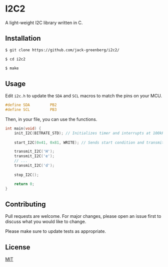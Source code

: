 # I2C2

A light-weight I2C library written in C.

## Installation

```bash
$ git clone https://github.com/jack-greenberg/i2c2/

$ cd i2c2

$ make
```

## Usage

Edit `i2c.h` to update the `SDA` and `SCL` macros to match the pins on your MCU.

```C
#define SDA			PB2
#define SCL			PB3
```

Then, in your file, you can use the functions.

```C
int main(void) {
	init_I2C(BITRATE_STD); // Initializes timer and interrupts at 100kHz (use BITRATE_FAST for 400kHz)
	
	start_I2C(0x41, 0x81, WRITE); // Sends start condition and transmits address and register of secondary address

	transmit_I2C('H');
	transmit_I2C('e');
	// ...
	transmit_I2C('d');
	
	stop_I2C();

	return 0;
}
```

## Contributing

Pull requests are welcome. For major changes, please open an issue first to discuss what you would like to change.

Please make sure to update tests as appropriate.

## License
[MIT](https://choosealicense.com/licenses/mit/)
